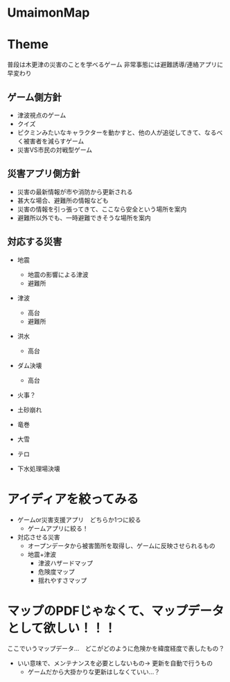 # UmaimonMap

# Theme

普段は木更津の災害のことを学べるゲーム
非常事態には避難誘導/連絡アプリに早変わり

## ゲーム側方針

- 津波視点のゲーム
- クイズ
- ピクミンみたいなキャラクターを動かすと、他の人が追従してきて、なるべく被害者を減らすゲーム
- 災害VS市民の対戦型ゲーム

## 災害アプリ側方針

- 災害の最新情報が市や消防から更新される
- 甚大な場合、避難所の情報なども
- 災害の情報を引っ張ってきて、ここなら安全という場所を案内
- 避難所以外でも、一時避難できそうな場所を案内

## 対応する災害

- 地震
    * 地震の影響による津波
    * 避難所

- 津波
    * 高台
    * 避難所

- 洪水
    * 高台
    
- ダム決壊
    * 高台
    
- 火事？
    
- 土砂崩れ
- 竜巻
- 大雪
- テロ
- 下水処理場決壊

# アイディアを絞ってみる

- ゲームor災害支援アプリ　どちらか1つに絞る
    * ゲームアプリに絞る！
- 対応させる災害　
    * オープンデータから被害箇所を取得し、ゲームに反映させられるもの
    * 地震+津波
        + 津波ハザードマップ
        + 危険度マップ
        + 揺れやすさマップ

# マップのPDFじゃなくて、マップデータとして欲しい！！！
ここでいうマップデータ…　どこがどのように危険かを緯度経度で表したもの？

- いい意味で、メンテナンスを必要としないもの→ 更新を自動で行うもの
    * ゲームだから大掛かりな更新はしなくていい…？

